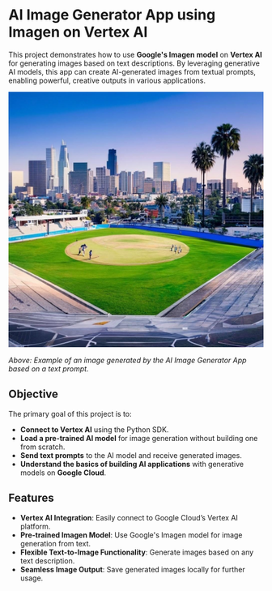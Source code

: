 # AI Image Generator App using Imagen on Vertex AI

This project demonstrates how to use **Google's Imagen model** on **Vertex AI** for generating images based on text descriptions. By leveraging generative AI models, this app can create AI-generated images from textual prompts, enabling powerful, creative outputs in various applications.

![Generated Image](image.jpeg)

*Above: Example of an image generated by the AI Image Generator App based on a text prompt.*

## Objective

The primary goal of this project is to:

- **Connect to Vertex AI** using the Python SDK.
- **Load a pre-trained AI model** for image generation without building one from scratch.
- **Send text prompts** to the AI model and receive generated images.
- **Understand the basics of building AI applications** with generative models on **Google Cloud**.

## Features

- **Vertex AI Integration**: Easily connect to Google Cloud’s Vertex AI platform.
- **Pre-trained Imagen Model**: Use Google's Imagen model for image generation from text.
- **Flexible Text-to-Image Functionality**: Generate images based on any text description.
- **Seamless Image Output**: Save generated images locally for further usage.
